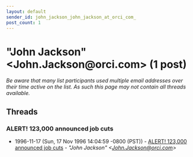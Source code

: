 ```yaml
---
layout: default
sender_id: john_jackson_john_jackson_at_orci_com_
post_count: 1
---
```


# "John Jackson" <John.Jackson<span>@</span>orci.com> (1 post)

_Be aware that many list participants used multiple email addresses over their time active on the list. As such this page may not contain all threads available._

## Threads

### ALERT!  123,000 announced job cuts
+ 1996-11-17 (Sun, 17 Nov 1996 14:04:59 -0800 (PST)) - [ALERT!  123,000 announced job cuts](/archive/1996/11/5bf712fc4468be0b56ad824d718551182afa8405182465b8b67305630611d10f) - _"John Jackson" \<John.Jackson@orci.com\>_

